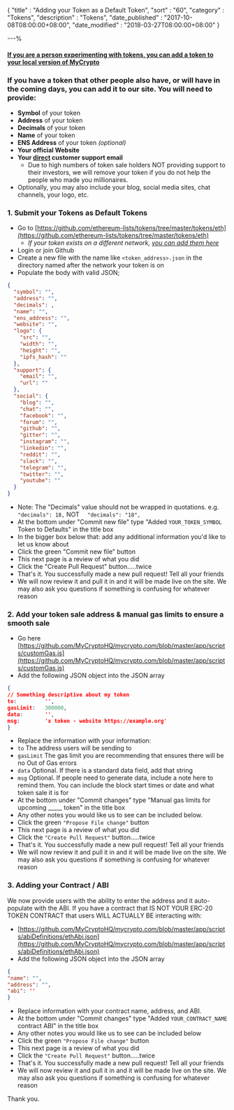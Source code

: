 {
"title"       : "Adding your Token as a Default Token",
"sort"        : "60",
"category"    : "Tokens",
"description" : "Tokens",
"date_published" : "2017-10-08T08:00:00+08:00",
"date_modified"  : "2018-03-27T08:00:00+08:00"
}

---%



#### [If you are a person experimenting with tokens, you can add a token to your local version of MyCrypto](https://support.mycrypto.com/tokens/adding-new-token-and-sending-custom-tokens.html)

### If you have a token that other people also have, or will have in the coming days, you can add it to our site. You will need to provide:

*   **Symbol** of your token
*   **Address** of your token
*   **Decimals** of your token
*   **Name** of your token
*   **ENS Address** of your token *(optional)*
*   **Your official Website**
*   **Your <span style="text-decoration: underline;">direct</span> customer support email**
    *   Due to high numbers of token sale holders NOT providing support to their investors, we will remove your token if you do not help the people who made you millionaires.
*  Optionally, you may also include your blog, social media sites, chat channels, your logo, etc.

### 1. Submit your Tokens as Default Tokens


*   Go to [https://github.com/ethereum-lists/tokens/tree/master/tokens/eth](https://github.com/ethereum-lists/tokens/tree/master/tokens/eth)
    *   *If your token exists on a different network, [you can add them here](https://github.com/ethereum-lists/tokens/tree/master/tokens)*
*   Login or join Github
*   Create a new file with the name like `<token_address>.json` in the directory named after the network your token is on
*   Populate the body with valid JSON;

````json
{
  "symbol": "",
  "address": "",
  "decimals": ,
  "name": "",
  "ens_address": "",
  "website": "",
  "logo": {
    "src": "",
    "width": "",
    "height": "",
    "ipfs_hash": ""
  },
  "support": {
    "email": "",
    "url": ""
  },
  "social": {
    "blog": "",
    "chat": "",
    "facebook": "",
    "forum": "",
    "github": "",
    "gitter": "",
    "instagram": "",
    "linkedin": "",
    "reddit": "",
    "slack": "",
    "telegram": "",
    "twitter": "",
    "youtube": ""
  }
}
````
*   Note: The "Decimals" value should not be wrapped in quotations. e.g. `  "decimals": 18,` NOT `  "decimals": "18",`
*   At the bottom under "Commit new file" type "Added `YOUR_TOKEN_SYMBOL` Token to Defaults" in the title box
*   In the bigger box below that: add any additional information you'd like to let us know about
*   Click the green "Commit new file" button
*   This next page is a review of what you did
*   Click the "Create Pull Request" button.....twice
*   That's it. You successfully made a new pull request! Tell all your friends
*   We will now review it and pull it in and it will be made live on the site. We may also ask you questions if something is confusing for whatever reason

### 2. Add your token sale address & manual gas limits to ensure a smooth sale

*   Go here [https://github.com/MyCryptoHQ/mycrypto.com/blob/master/app/scripts/customGas.js](https://github.com/MyCryptoHQ/mycrypto.com/blob/master/app/scripts/customGas.js)
*   Add the following JSON object into the JSON array
```json
{
// Something descriptive about my token
to:         '',
gasLimit:   300000,
data:       '',
msg:        'x token - website https://example.org'
}
```
*   Replace the information with your information:
  *   `to` The address users will be sending to
  *   `gasLimit` The gas limit you are recommending that ensures there will be no Out of Gas errors
  *   `data` Optional. If there is a standard data field, add that string
  *   `msg` Optional. If people need to generate data, include a note here to remind them. You can include the block start times or date and what token sale it is for
*   At the bottom under "Commit changes" type "Manual gas limits for upcoming _____ token" in the title box
*   Any other notes you would like us to see can be included below.
*   Click the green `"Propose File change"` button
*   This next page is a review of what you did
*   Click the `"Create Pull Request"` button.....twice
*   That's it. You successfully made a new pull request! Tell all your friends
*   We will now review it and pull it in and it will be made live on the site. We may also ask you questions if something is confusing for whatever reason


### 3. Adding your Contract / ABI

We now provide users with the ability to enter the address and it auto-populate with the ABI. If you have a contract that IS NOT YOUR ERC-20 TOKEN CONTRACT that users WILL ACTUALLY BE interacting with:

*   [https://github.com/MyCryptoHQ/mycrypto.com/blob/master/app/scripts/abiDefinitions/ethAbi.json](https://github.com/MyCryptoHQ/mycrypto.com/blob/master/app/scripts/abiDefinitions/ethAbi.json)
*   Add the following JSON object into the JSON array
```json
{
"name": "",
"address": "",
"abi": ''
}
```
*   Replace information with your contract name, address, and ABI.
*   At the bottom under "Commit changes" type "Added `YOUR_CONTRACT_NAME` contract ABI" in the title box
*   Any other notes you would like us to see can be included below
*   Click the green `"Propose File change"` button
*   This next page is a review of what you did
*   Click the `"Create Pull Request"` button.....twice
*   That's it. You successfully made a new pull request! Tell all your friends
*   We will now review it and pull it in and it will be made live on the site. We may also ask you questions if something is confusing for whatever reason

Thank you.

